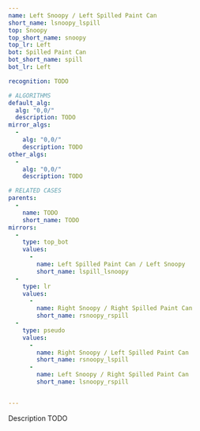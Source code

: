 ```yaml
---
name: Left Snoopy / Left Spilled Paint Can
short_name: lsnoopy_lspill
top: Snoopy
top_short_name: snoopy
top_lr: Left
bot: Spilled Paint Can
bot_short_name: spill
bot_lr: Left

recognition: TODO

# ALGORITHMS
default_alg:
  alg: "0,0/"
  description: TODO
mirror_algs:
  -
    alg: "0,0/"
    description: TODO
other_algs:
  -
    alg: "0,0/"
    description: TODO

# RELATED CASES
parents:
  -
    name: TODO
    short_name: TODO
mirrors:
  -
    type: top_bot
    values: 
      -
        name: Left Spilled Paint Can / Left Snoopy
        short_name: lspill_lsnoopy
  -
    type: lr
    values: 
      -
        name: Right Snoopy / Right Spilled Paint Can
        short_name: rsnoopy_rspill
  -
    type: pseudo
    values: 
      -
        name: Right Snoopy / Left Spilled Paint Can
        short_name: rsnoopy_lspill
      -
        name: Left Snoopy / Right Spilled Paint Can
        short_name: lsnoopy_rspill


---
```


Description TODO

